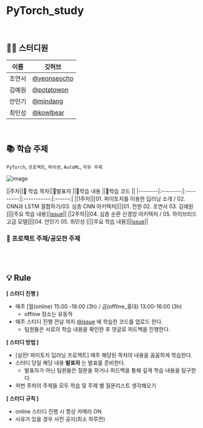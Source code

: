 # PyTorch_study

<br/>

## 👨‍💻 스터디원
|이름|깃허브|
|------|---|
|조연서|[@yeonseocho](https://github.com/yeonseocho)|
|김예원|[@potatowon](https://github.com/potatowon)|
|안민기|[@mindang](https://github.com/mindang)|
|최민성|[@kowlbear](https://github.com/kowlbear)|

<br/>

## 📚 학습 주제
`PyTorch`, `프로젝트`, `파이썬`, `AutoML`, `자유 주제`


![image](https://github.com/yeonseocho/PyTorch_study/assets/103731501/1b82f378-a4bf-4bd5-8b08-4b53cd4f9ea9)




||주차||📌 학습 목차||📌발표자 ||📌학습 내용 ||📌학습 코드 ||
|--------|:--------:|:---------:|:-----------:|:------:|
||1주차||[01. 파이토치를 이용한 딥러닝 소개 / 02. CNN과 LSTM 결합하기/03. 심층 CNN 아키텍처]||[01. 전원 02. 조연서 03. 김예원  ]||[주요 학습 내용]|[issue](이슈이동주소)||
||2주차||[04. 심층 순환 신경망 아키텍처 / 05. 하이브리드 고급 모델]||[04. 안민기 05. 최민성  ]||[주요 학습 내용]||[issue](이슈이동주소)||

### 📌 프로젝트 주제/공모전 주제



<br/>



<br/>

## 💡 Rule

**[ 스터디 진행 ]**
- 매주 [월(online) 15:00 -18:00 (3h) / 금(offline_홍대) 13:00-16:00 (3h)
    - offline 장소는 유동적
- 매주 스터디 진행 전날 까지 [@issue](https://github.com/yeonseocho/PyTorch_study/issues) 에 학습한 코드를 업로드 한다.
    - 팀원들은 서로의 학습 내용을 확인한 후 댓글로 피드백을 진행한다.

**[ 스터디 방법 ]**
- [실전! 파이토치 딥러닝 프로젝트] 매주 해당된 목차의 내용을 꼼꼼하게 학습한다.
- 스터디 당일 해당 내용 **발표자** 는 발표를 준비한다.
    - 발표자가 아닌 팀원들은 질문을 하거나 피드백을 통해 깊게 학습 내용을 탐구한다.
- 저번 주차의 주제들 모두 학습 및 주제 별 질문리스트 생각해오기

**[ 스터디 규칙 ]**
- online 스터디 진행 시 항상 카메라 ON
- 사유가 있을 경우 사전 공지(최소 하루전)

